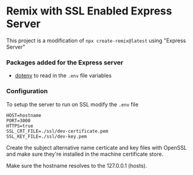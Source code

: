 # Remix with SSL Enabled Express Server

This project is a modification of `npx create-remix@latest` using "Express
Server"

### Packages added for the Express server

- [dotenv](https://github.com/motdotla/dotenv#readme) to read in the `.env` file
  variables

### Configuration

To setup the server to run on SSL modify the `.env` file

```
HOST=hostname
PORT=3000
HTTPS=true
SSL_CRT_FILE=./ssl/dev-certificate.pem
SSL_KEY_FILE=./ssl/dev-key.pem
```

Create the subject alternative name certicate and key files with OpenSSL and
make sure they're installed in the machine certificate store.

Make sure the hostname resolves to the 127.0.0.1 (hosts).
